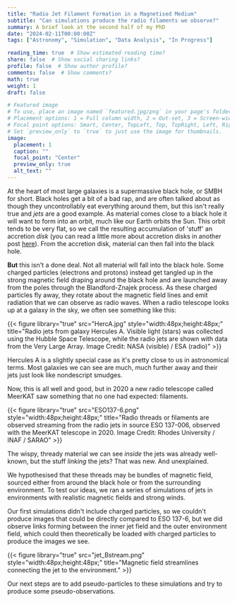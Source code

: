 ```yaml
---
title: "Radio Jet Filament Formation in a Magnetised Medium"
subtitle: "Can simulations produce the radio filaments we observe?"
summary: A brief look at the second half of my PhD
date: "2024-02-11T00:00:00Z"
tags: ["Astronomy", "Simulation", "Data Analysis", "In Progress"]

reading_time: true  # Show estimated reading time?
share: false  # Show social sharing links?
profile: false  # Show author profile?
comments: false  # Show comments?
math: true
weight: 1
draft: false

# Featured image
# To use, place an image named `featured.jpg/png` in your page's folder.
# Placement options: 1 = Full column width, 2 = Out-set, 3 = Screen-width
# Focal point options: Smart, Center, TopLeft, Top, TopRight, Left, Right, BottomLeft, Bottom, BottomRight
# Set `preview_only` to `true` to just use the image for thumbnails.
image:
  placement: 1
  caption: ""
  focal_point: "Center"
  preview_only: true
  alt_text: ""
---
```


At the heart of most large galaxies is a supermassive black hole, or SMBH for short. Black holes get a bit of a bad rap, and are often talked about as though they uncontrollably eat everything around them, but this isn't really true and *jets* are a good example. As material comes close to a black hole it will want to form into an orbit, much like our Earth orbits the Sun. This orbit tends to be very flat, so we call the resulting accumulation of 'stuff' an accretion *disk* (you can read a little more about accretion disks in another post [here](https://www.paytonelyce.com/project/accretion/)). From the accretion disk, material can then fall into the black hole.

**But** this isn't a done deal. Not all material will fall into the black hole. Some charged particles (electrons and protons) instead get tangled up in the strong magnetic field draping around the black hole and are launched away from the poles through the Blandford-Znajek process. As these charged particles fly away, they rotate about the magnetic field lines and emit radiation that we can observe as radio waves. When a radio telescope looks up at a galaxy in the sky, we often see something like this:

{{< figure library="true" src="HercA.jpg" style="width:48px;height:48px;" title="Radio jets from galaxy Hercules A. Visible light (stars) was collected using the Hubble Space Telescope, while the radio jets are shown with data from the Very Large Array. Image Credit: NASA (visible) / ESA (radio)" >}}

Hercules A is a slightly special case as it's pretty close to us in astronomical terms. Most galaxies we can see are much, much further away and their jets just look like nondescript smudges.

Now, this is all well and good, but in 2020 a new radio telescope called MeerKAT saw something that no one had expected: filaments.

{{< figure library="true" src="ESO137-6.png" style="width:48px;height:48px;" title="Radio threads or filaments are observed streaming from the radio jets in source ESO 137-006, observed with the MeerKAT telescope in 2020. Image Credit: Rhodes University / INAF / SARAO" >}}

The wispy, thready material we can see *inside* the jets was already well-known, but the stuff *linking* the jets? That was new. And unexplained.

We hypothesised that these threads may be bundles of magnetic field, sourced either from around the black hole or from the surrounding environment. To test our ideas, we ran a series of simulations of jets in environments with realistic magnetic fields and strong winds.

Our first simulations didn't include charged particles, so we couldn't produce images that could be directly compared to ESO 137-6, but we did observe links forming between the inner jet field and the outer environment field, which could then theoretically be loaded with charged particles to produce the images we see.

{{< figure library="true" src="jet_Bstream.png" style="width:48px;height:48px;" title="Magnetic field streamlines connecting the jet to the environment." >}}

Our next steps are to add pseudo-particles to these simulations and try to produce some pseudo-observations.
